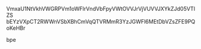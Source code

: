VmxaU1NtVkhVWGRPVm1oWFlrVndVbFpyVWtOVVJrVjVUVVJXYkZJd05VTlZS
bEYzVXpCT2RWWnVSbXBhCmVqQTVRMmR3YzJGWFl6MEtDbVZsZFE9PQoKeHBr

bpe